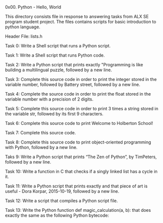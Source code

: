 0x00. Python - Hello, World

This directory consists file in response to answering tasks from
ALX SE program student project.
The files contains scripts for basic introduction to python language.

Header File: lists.h

Task 0: Write a Shell script that runs a Python script.

Task 1: Write a Shell script that runs Python code.

Task 2: Write a Python script that prints exactly "Programming is
	like building a multilingual puzzle, followed by a new line.

Task 3: Complete this source code in order to print the integer stored in the variable number,
	followed by Battery street, followed by a new line.

Task 4: Complete the source code in order to print the float
	stored in the variable number with a precision of 2 digits.

Task 5: Complete this source code in order to print 3 times a string
	stored in the variable str, followed by its first 9 characters.

Task 6: Complete this source code to print Welcome to Holberton School!

Task 7: Complete this source code.

Task 8: Complete this source code to print object-oriented programming with Python,
	followed by a new line.

Taks 9: Write a Python script that prints “The Zen of Python”, by TimPeters,
	followed by a new line.

Task 10: Write a function in C that checks if a singly linked list has a cycle in it.

Task 11: Write a Python script that prints exactly and that piece of art is useful
	- Dora Korpar, 2015-10-19, followed by a new line.

Task 12: Write a script that compiles a Python script file.

Task 13: Write the Python function def magic_calculation(a, b):
	that does exactly the same as the following Python bytecode:
